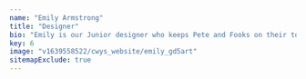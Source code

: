 ```yaml
---
name: "Emily Armstrong"
title: "Designer"
bio: "Emily is our Junior designer who keeps Pete and Fooks on their toes with her youthful thinking. She graduated from Leeds Arts university with a first class honours last year and currently residing between Cumbria and Lisbon (when allowed)."
key: 6
image: "v1639558522/cwys_website/emily_gd5art"
sitemapExclude: true
---
```

